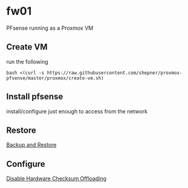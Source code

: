 # fw01

PFsense running as a Proxmox VM

## Create VM

run the following

``` shell
bash <(curl -s https://raw.githubusercontent.com/shepner/proxmox-pfsense/master/proxmox/create-vm.sh)
```

## Install pfsense

install/configure just enough to access from the network

## Restore

[Backup and Restore](https://docs.netgate.com/pfsense/en/latest/backup/configuration-backup-and-restore.html)

## Configure

[Disable Hardware Checksum Offloading](https://docs.netgate.com/pfsense/en/latest/virtualization/virtio-driver-support.html)

